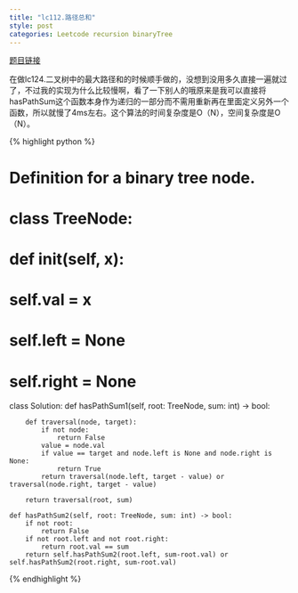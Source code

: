 ```yaml
---
title: "lc112.路径总和"
style: post
categories: Leetcode recursion binaryTree
---
```


[题目链接](https://leetcode-cn.com/problems/path-sum/submissions/)

在做lc124.二叉树中的最大路径和的时候顺手做的，没想到没用多久直接一遍就过了，不过我的实现为什么比较慢啊，看了一下别人的哦原来是我可以直接将hasPathSum这个函数本身作为递归的一部分而不需用重新再在里面定义另外一个函数，所以就慢了4ms左右。这个算法的时间复杂度是O（N），空间复杂度是O（N）。

{% highlight python %}

# Definition for a binary tree node.
# class TreeNode:
#     def __init__(self, x):
#         self.val = x
#         self.left = None
#         self.right = None

class Solution:
    def hasPathSum1(self, root: TreeNode, sum: int) -> bool:

        def traversal(node, target):
            if not node:
                return False
            value = node.val
            if value == target and node.left is None and node.right is None:
                return True
            return traversal(node.left, target - value) or traversal(node.right, target - value)

        return traversal(root, sum)

    def hasPathSum2(self, root: TreeNode, sum: int) -> bool:
        if not root:
            return False
        if not root.left and not root.right:
            return root.val == sum
        return self.hasPathSum2(root.left, sum-root.val) or self.hasPathSum2(root.right, sum-root.val)

{% endhighlight %}

